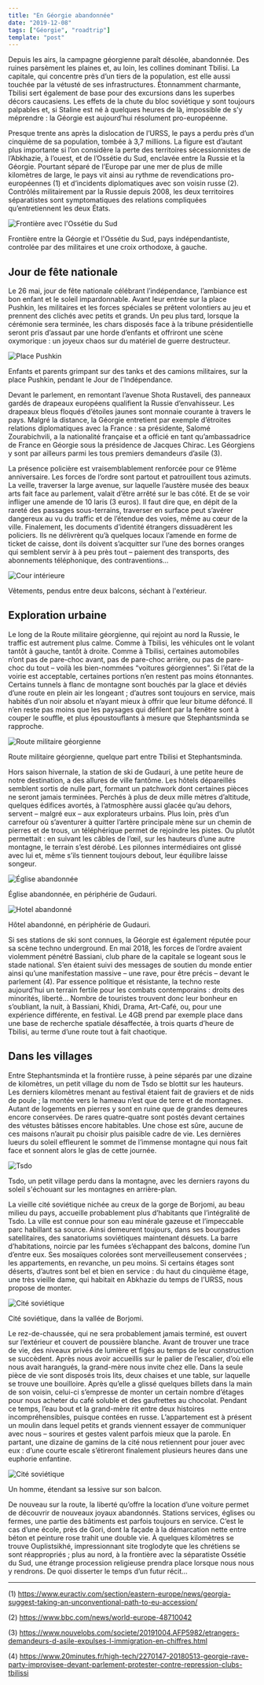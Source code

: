```yaml
---
title: "En Géorgie abandonnée"
date: "2019-12-08"
tags: ["Géorgie", "roadtrip"]
template: "post"
---
```

Depuis les airs, la campagne géorgienne paraît désolée, abandonnée. Des ruines parsèment les plaines et, au loin, les collines dominant Tbilisi. La capitale, qui concentre près d’un tiers de la population, est elle aussi touchée par la vétusté de ses infrastructures. Étonnamment charmante, Tbilisi sert également de base pour des excursions dans les superbes décors caucasiens. Les effets de la chute du bloc soviétique y sont toujours palpables et, si Staline est né à quelques heures de là, impossible de s’y méprendre : la Géorgie est aujourd’hui résolument pro-européenne.

Presque trente ans après la dislocation de l’URSS, le pays a perdu près d’un cinquième de sa population, tombée à 3,7 millions. La figure est d’autant plus importante si l’on considère la perte des territoires sécessionnistes de l’Abkhazie, à l’ouest, et de l’Ossétie du Sud, enclavée entre la Russie et la Géorgie. Pourtant séparé de l’Europe par une mer de plus de mille kilomètres de large, le pays vit ainsi au rythme de revendications pro-européennes (1) et d’incidents diplomatiques avec son voisin russe (2). Contrôlés militairement par la Russie depuis 2008, les deux territoires séparatistes sont symptomatiques des relations compliquées qu’entretiennent les deux États.

![Frontière avec l'Ossétie du Sud](../../../images/georgia/south-ossetian-border.jpg)

Frontière entre la Géorgie et l'Ossétie du Sud, pays indépendantiste, controlée par des militaires et une croix orthodoxe, à gauche.

## Jour de fête nationale

Le 26 mai, jour de fête nationale célébrant l’indépendance, l’ambiance est bon enfant et le soleil impardonnable. Avant leur entrée sur la place Pushkin, les militaires et les forces spéciales se prêtent volontiers au jeu et prennent des clichés avec petits et grands. Un peu plus tard, lorsque la cérémonie sera terminée, les chars disposés face à la tribune présidentielle seront pris d’assaut par une horde d’enfants et offriront une scène oxymorique : un joyeux chaos sur du matériel de guerre destructeur.

![Place Pushkin](../../../images/georgia/pushkin-square.jpg)

Enfants et parents grimpant sur des tanks et des camions militaires, sur la place Pushkin, pendant le Jour de l'Indépendance.

Devant le parlement, en remontant l’avenue Shota Rustaveli, des panneaux gardés de drapeaux européens qualifient la Russie d’envahisseur. Les drapeaux bleus floqués d’étoiles jaunes sont monnaie courante à travers le pays. Malgré la distance, la Géorgie entretient par exemple d’étroites relations diplomatiques avec la France : sa présidente, Salomé Zourabichvili, a la nationalité française et a officié en tant qu’ambassadrice de France en Géorgie sous la présidence de Jacques Chirac. Les Géorgiens y sont par ailleurs parmi les tous premiers demandeurs d’asile (3). 

La présence policière est vraisemblablement renforcée pour ce 91ème anniversaire. Les forces de l’ordre sont partout et patrouillent tous azimuts. La veille, traverser la large avenue, sur laquelle l’austère musée des beaux arts fait face au parlement, valait d’être arrêté sur le bas côté. Et de se voir infliger une amende de 10 laris (3 euros). Il faut dire que, en dépit de la rareté des passages sous-terrains, traverser en surface peut s’avérer dangereux au vu du traffic et de l’étendue des voies, même au cœur de la ville. Finalement, les documents d’identité étrangers dissuadèrent les policiers. Ils ne délivrèrent qu’à quelques locaux l’amende en forme de ticket de caisse, dont ils doivent s’acquitter sur l’une des bornes oranges qui semblent servir à à peu près tout – paiement des transports, des abonnements téléphonique, des contraventions… 

![Cour intérieure](../../../images/georgia/courtyard.jpg)

Vêtements, pendus entre deux balcons, séchant à l'extérieur.

## Exploration urbaine

Le long de la Route militaire géorgienne, qui rejoint au nord la Russie, le traffic est autrement plus calme. Comme à Tbilisi, les véhicules ont le volant tantôt à gauche, tantôt à droite. Comme à Tbilisi, certaines automobiles n’ont pas de pare-choc avant, pas de pare-choc arrière, ou pas de pare-choc du tout – voilà les bien-nommées “voitures géorgiennes”. Si l’état de la voirie est acceptable, certaines portions n’en restent pas moins étonnantes. Certains tunnels à flanc de montagne sont bouchés par la glace et déviés d’une route en plein air les longeant ; d’autres sont toujours en service, mais habités d’un noir absolu et n’ayant mieux à offrir que leur bitume défoncé. Il n’en reste pas moins que les paysages qui défilent par la fenêtre sont à couper le souffle, et plus époustouflants à mesure que Stephantsminda se rapproche.

![Route militaire géorgienne](../../../images/georgia/military-road.jpg)

Route militaire géorgienne, quelque part entre Tbilisi et Stephantsminda.

Hors saison hivernale, la station de ski de Gudauri, à une petite heure de notre destination, a des allures de ville fantôme. Les hôtels dépareillés semblent sortis de nulle part, formant un patchwork dont certaines pièces ne seront jamais terminées. Perchés à plus de deux mille mètres d’altitude, quelques édifices avortés, à l’atmosphère aussi glacée qu’au dehors, servent – malgré eux – aux explorateurs urbains. Plus loin, près d’un carrefour où s’aventurer à quitter l’artère principale mène sur un chemin de pierres et de trous, un téléphérique permet de rejoindre les pistes. Ou plutôt permettait : en suivant les câbles de l’œil, sur les hauteurs d’une autre montagne, le terrain s’est dérobé. Les pilonnes intermédiaires ont glissé avec lui et, même s’ils tiennent toujours debout, leur équilibre laisse songeur.

![Église abandonnée](../../../images/georgia/abandoned-church.jpg)

Église abandonnée, en périphérie de Gudauri.

![Hotel abandonné](../../../images/georgia/abandoned-hotel.jpg)

Hôtel abandonné, en périphérie de Gudauri.

Si ses stations de ski sont connues, la Géorgie est également réputée pour sa scène techno underground. En mai 2018, les forces de l’ordre avaient violemment pénétré Bassiani, club phare de la capitale se logeant sous le stade national. S’en étaient suivi des messages de soutien du monde entier ainsi qu’une manifestation massive – une rave, pour être précis – devant le parlement (4). Par essence politique et résistante, la techno reste aujourd’hui un terrain fertile pour les combats contemporains : droits des minorités, liberté… Nombre de touristes trouvent donc leur bonheur en s’oubliant, la nuit, à Bassiani, Khidi, Drama, Art-Café, ou, pour une expérience différente, en festival. Le 4GB prend par exemple place dans une base de recherche spatiale désaffectée, à trois quarts d’heure de Tbilisi, au terme d’une route tout à fait chaotique.

## Dans les villages

Entre Stephantsminda et la frontière russe, à peine séparés par une dizaine de kilomètres, un petit village du nom de Tsdo se blottit sur les hauteurs. Les derniers kilomètres menant au festival étaient fait de graviers et de nids de poule ; la montée vers le hameau n’est que de terre et de montagnes. Autant de logements en pierres y sont en ruine que de grandes demeures encore conservées. De rares quatre-quatre sont postés devant certaines des vétustes bâtisses encore habitables. Une chose est sûre, aucune de ces maisons n’aurait pu choisir plus paisible cadre de vie. Les dernières lueurs du soleil effleurent le sommet de l’immense montagne qui nous fait face et sonnent alors le glas de cette journée.

![Tsdo](../../../images/georgia/tsdo.jpg)

Tsdo, un petit village perdu dans la montagne, avec les derniers rayons du soleil s'échouant sur les montagnes en arrière-plan.

La vieille cité soviétique nichée au creux de la gorge de Borjomi, au beau milieu du pays, accueille probablement plus d’habitants que l’intégralité de Tsdo. La ville est connue pour son eau minérale gazeuse et l’impeccable parc habillant sa source. Ainsi demeurent toujours, dans ses bourgades satellitaires, des sanatoriums soviétiques maintenant désuets. La barre d’habitations, noircie par les fumées s’échappant des balcons, domine l’un d’entre eux. Ses mosaïques colorées sont merveilleusement conservées ; les appartements, en revanche, un peu moins. Si certains étages sont déserts, d’autres sont bel et bien en service : du haut du cinquième étage, une très vieille dame, qui habitait en Abkhazie du temps de l’URSS, nous propose de monter.

![Cité soviétique](../../../images/georgia/soviet-building.jpg)

Cité soviétique, dans la vallée de Borjomi.

Le rez-de-chaussée, qui ne sera probablement jamais terminé, est ouvert sur l’extérieur et couvert de poussière blanche. Avant de trouver une trace de vie, des niveaux privés de lumière et figés au temps de leur construction se succèdent. Après nous avoir accueillis sur le palier de l’escalier, d’où elle nous avait harangués, la grand-mère nous invite chez elle. Dans la seule pièce de vie sont disposés trois lits, deux chaises et une table, sur laquelle se trouve une bouilloire. Après qu’elle a glissé quelques billets dans la main de son voisin, celui-ci s’empresse de monter un certain nombre d’étages pour nous acheter du café soluble et des gaufrettes au chocolat. Pendant ce temps, l’eau bout et la grand-mère rit entre deux histoires incompréhensibles, puisque contées en russe. L’appartement est à présent un moulin dans lequel petits et grands viennent essayer de communiquer avec nous – sourires et gestes valent parfois mieux que la parole. En partant, une dizaine de gamins de la cité nous retiennent pour jouer avec eux : d’une courte escale s’étireront finalement plusieurs heures dans une euphorie enfantine.

![Cité soviétique](../../../images/georgia/soviet-building-2.jpg)

Un homme, étendant sa lessive sur son balcon.

De nouveau sur la route, la liberté qu’offre la location d’une voiture permet de découvrir de nouveaux joyaux abandonnés. Stations services, églises ou fermes, une partie des bâtiments est parfois toujours en service. C’est le cas d’une école, près de Gori, dont la façade à la démarcation nette entre béton et peinture rose trahit une double vie. À quelques kilomètres se trouve Ouplistsikhé, impressionnant site troglodyte que les chrétiens se sont réappropriés ; plus au nord, à la frontière avec la séparatiste Ossétie du Sud, une étrange procession religieuse prendra place lorsque nous nous y rendrons. De quoi disserter le temps d’un futur récit…

-----

(1) https://www.euractiv.com/section/eastern-europe/news/georgia-suggest-taking-an-unconventional-path-to-eu-accession/

(2) https://www.bbc.com/news/world-europe-48710042

(3) https://www.nouvelobs.com/societe/20191004.AFP5982/etrangers-demandeurs-d-asile-expulses-l-immigration-en-chiffres.html

(4) https://www.20minutes.fr/high-tech/2270147-20180513-georgie-rave-party-improvisee-devant-parlement-protester-contre-repression-clubs-tbilissi
